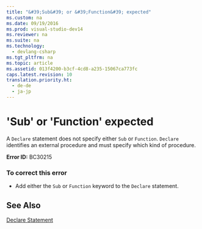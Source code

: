 ```yaml
---
title: "&#39;Sub&#39; or &#39;Function&#39; expected"
ms.custom: na
ms.date: 09/19/2016
ms.prod: visual-studio-dev14
ms.reviewer: na
ms.suite: na
ms.technology: 
  - devlang-csharp
ms.tgt_pltfrm: na
ms.topic: article
ms.assetid: 013f4200-b3cf-4cd8-a235-15067ca773fc
caps.latest.revision: 10
translation.priority.ht: 
  - de-de
  - ja-jp
---
```

# &#39;Sub&#39; or &#39;Function&#39; expected
A `Declare` statement does not specify either `Sub` or `Function`. `Declare` identifies an external procedure and must specify which kind of procedure.  
  
 **Error ID:** BC30215  
  
### To correct this error  
  
-   Add either the `Sub` or `Function` keyword to the `Declare` statement.  
  
## See Also  
 [Declare Statement](../Topic/Declare%20Statement.md)